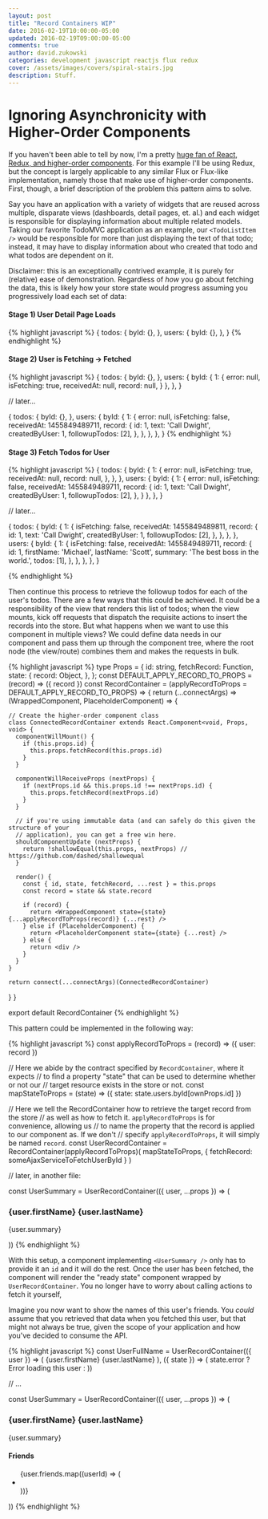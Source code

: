 ```yaml
---
layout: post
title: "Record Containers WIP"
date: 2016-02-19T10:00:00-05:00
updated: 2016-02-19T09:00:00-05:00
comments: true
author: david.zukowski
categories: development javascript reactjs flux redux
cover: /assets/images/covers/spiral-stairs.jpg
description: Stuff.
---
```


# Ignoring Asynchronicity with Higher-Order Components

If you haven't been able to tell by now, I'm a pretty [huge fan of React, Redux, and higher-order components](). For this example I'll be using Redux, but the concept is largely applicable to any similar Flux or Flux-like implementation, namely those that make use of higher-order components. First, though, a brief description of the problem this pattern aims to solve.

Say you have an application with a variety of widgets that are reused across multiple, disparate views (dashboards, detail pages, et. al.) and each widget is responsible for displaying information about multiple related models. Taking our favorite TodoMVC application as an example, our `<TodoListItem />` would be responsible for more than just displaying the text of that todo; instead, it may have to display information about who created that todo and what todos are dependent on it.

Disclaimer: this is an exceptionally contrived example, it is purely for (relative) ease of demonstration. Regardless of _how_ you go about fetching the data, this is likely how your store state would progress assuming you progressively load each set of data:

#### Stage 1) User Detail Page Loads
{% highlight javascript %}
{
  todos: {
    byId: {},
  },
  users: {
    byId: {},
  },
}
{% endhighlight %}

#### Stage 2) User is Fetching -> Fetched
{% highlight javascript %}
{
  todos: {
    byId: {},
  },
  users: {
    byId: {
      1: {
        error: null,
        isFetching: true,
        receivedAt: null,
        record: null,
      }
    },
  },
}

// later...

{
  todos: {
    byId: {},
  },
  users: {
    byId: {
      1: {
        error: null,
        isFetching: false,
        receivedAt: 1455849489711,
        record: {
          id: 1,
          text: 'Call Dwight',
          createdByUser: 1,
          followupTodos: [2],
        },
      },
    },
  },
}
{% endhighlight %}

#### Stage 3) Fetch Todos for User
{% highlight javascript %}
{
  todos: {
    byId: {
      1: {
        error: null,
        isFetching: true,
        receivedAt: null,
        record: null,
      },
    },
  },
  users: {
    byId: {
      1: {
        error: null,
        isFetching: false,
        receivedAt: 1455849489711,
        record: {
          id: 1,
          text: 'Call Dwight',
          createdByUser: 1,
          followupTodos: [2],
        },
      }
    },
  },
}

// later...

{
  todos: {
    byId: {
      1: {
        isFetching: false,
        receivedAt: 1455849489811,
        record: {
          id: 1,
          text: 'Call Dwight',
          createdByUser: 1,
          followupTodos: [2],
        },
      },
    },
  },
  users: {
    byId: {
      1: {
        isFetching: false,
        receivedAt: 1455849489711,
        record: {
          id: 1,
          firstName: 'Michael',
          lastName: 'Scott',
          summary: 'The best boss in the world.',
          todos: [1],
        },
      },
    },
  },
}

{% endhighlight %}

Then continue this process to retrieve the followup todos for each of the user's todos. There are a few ways that this could be achieved. It could be a responsibility of the view that renders this list of todos; when the view mounts, kick off requests that dispatch the requisite actions to insert the records into the store. But what happens when we want to use this component in multiple views? We could define data needs in our component and pass them up through the component tree, where the root node (the view/route) combines them and makes the requests in bulk.

{% highlight javascript %}
type Props = {
  id: string,
  fetchRecord: Function,
  state: {
    record: Object,
  },
};
const DEFAULT_APPLY_RECORD_TO_PROPS = (record) => ({ record })
const RecordContainer = (applyRecordToProps = DEFAULT_APPLY_RECORD_TO_PROPS) => {
  return (...connectArgs) => (WrappedComponent, PlaceholderComponent) => {

    // Create the higher-order component class
    class ConnectedRecordContainer extends React.Component<void, Props, void> {
      componentWillMount() {
        if (this.props.id) {
          this.props.fetchRecord(this.props.id)
        }
      }

      componentWillReceiveProps (nextProps) {
        if (nextProps.id && this.props.id !== nextProps.id) {
          this.props.fetchRecord(nextProps.id)
        }
      }

      // if you're using immutable data (and can safely do this given the structure of your
      // application), you can get a free win here.
      shouldComponentUpdate (nextProps) {
        return !shallowEqual(this.props, nextProps) // https://github.com/dashed/shallowequal
      }

      render() {
        const { id, state, fetchRecord, ...rest } = this.props
        const record = state && state.record

        if (record) {
          return <WrappedComponent state={state} {...applyRecordToProps(record)} {...rest} />
        } else if (PlaceholderComponent) {
          return <PlaceholderComponent state={state} {...rest} />
        } else {
          return <div />
        }
      }
    }

    return connect(...connectArgs)(ConnectedRecordContainer)
  }
}

export default RecordContainer
{% endhighlight %}

This pattern could be implemented in the following way:

{% highlight javascript %}
const applyRecordToProps = (record) => ({ user: record })

// Here we abide by the contract specified by `RecordContainer`, where it expects
// to find a property "state" that can be used to determine whether or not our
// target resource exists in the store or not.
const mapStateToProps = (state) => ({ state: state.users.byId[ownProps.id] })

// Here we tell the RecordContainer how to retrieve the target record from the store
// as well as how to fetch it. `applyRecordToProps` is for convenience, allowing us
// to name the property that the record is applied to our component as. If we don't
// specify `applyRecordToProps`, it will simply be named `record`.
const UserRecordContainer = RecordContainer(applyRecordToProps)(
  mapStateToProps, { fetchRecord: someAjaxServiceToFetchUserById }
)

// later, in another file:

const UserSummary = UserRecordContainer(({ user, ...props }) => (
  <div {...props}>
    <h3>{user.firstName} {user.lastName}</h3>
    <p>{user.summary}</p>
  </div>
))
{% endhighlight %}

With this setup, a component implementing `<UserSummary />` only has to provide it an `id` and it will do the rest. Once the user has been fetched, the component will render the "ready state" component wrapped by `UserRecordContainer`. You no longer have to worry about calling actions to fetch it yourself,

Imagine you now want to show the names of this user's friends. You _could_ assume that you retrieved that data when you fetched this user, but that might not always be true, given the scope of your application and how you've decided to consume the API.

{% highlight javascript %}
const UserFullName = UserRecordContainer(({ user }) => (
  <span>{user.firstName} {user.lastName}</span>
), ({ state }) => (
  state.error ? <span>Error loading this user</span> : <Spinner />
))

// ...

const UserSummary = UserRecordContainer(({ user, ...props }) => (
  <div {...props}>
    <h3>{user.firstName} {user.lastName}</h3>
    <p>{user.summary}</p>
    <h4>Friends</h4>
    <ul>
      {user.friends.map((userId) => (
        <li key={userId}>
          <UserFullName id={userId} />
        </li>
      ))}
    </ul>
  </div>
))
{% endhighlight %}